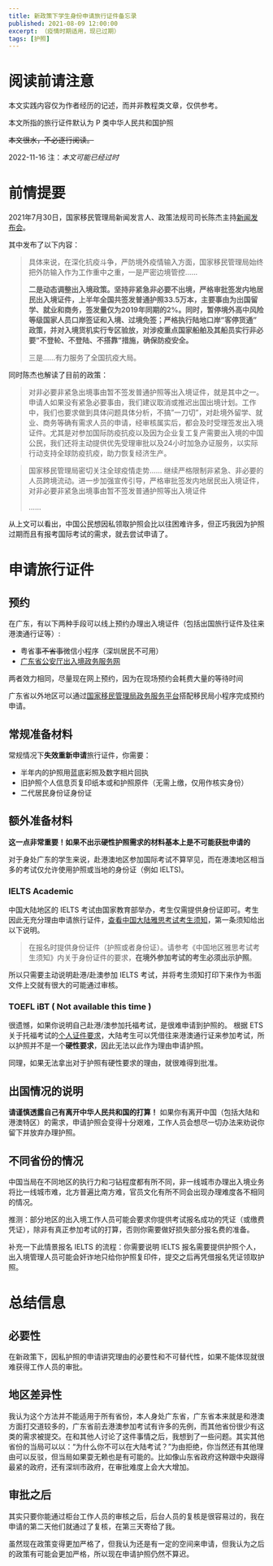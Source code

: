 ```yaml
---
title: 新政策下学生身份申请旅行证件备忘录
published: 2021-08-09 12:00:00
excerpt: （疫情时期适用，现已过期）
tags: [护照]
---
```

# 阅读前请注意
本文实践内容仅为作者经历的记述，而并非教程类文章，仅供参考。

本文所指的旅行证件默认为 P 类中华人民共和国护照

~~本文很水，不必逐行阅读。~~

2022-11-16 注：*本文可能已经过时*

# 前情提要
2021年7月30日，国家移民管理局新闻发言人、政策法规司司长陈杰主持[新闻发布会](https://www.nia.gov.cn/n897453/c1431039/content.html)。

其中发布了以下内容：
> 具体来说，在深化抗疫斗争，严防境外疫情输入方面，国家移民管理局始终把外防输入作为工作重中之重，一是严密边境管控……
> 
> **二是动态调整出入境政策。坚持非紧急非必要不出境，严格审批签发内地居民出入境证件，上半年全国共签发普通护照33.5万本，主要事由为出国留学、就业和商务，签发量仅为2019年同期的2%。同时，暂停境外高中风险等级国家人员口岸签证和入境、过境免签；严格执行陆地口岸”客停货通” 政策，并对入境货机实行专区验放，对涉疫重点国家船舶及其船员实行非必要”不登轮、不登陆、不搭靠”措施，确保防疫安全。**
> 
> 三是……有力服务了全国抗疫大局。

同时陈杰也解读了目前的政策：
> 对非必要非紧急出境事由暂不签发普通护照等出入境证件，就是其中之一。申请人如果没有紧急必要事由，我们建议取消或推迟出国出境计划。工作中，我们也要求做到具体问题具体分析，不搞”一刀切”，对赴境外留学、就业、商务等确有需求人员的申请，经审核属实后，都会及时受理签发出入境证件。尤其是对参加国际防疫抗疫以及因为企业复工复产需要出入境的中国公民，我们还将主动提供优先受理审批以及24小时加急办证服务，以实际行动支持全球防疫抗疫，助力恢复经济生产。

> 国家移民管理局密切关注全球疫情走势…… 继续严格限制非紧急、非必要的人员跨境流动。进一步加强宣传引导，严格审批签发内地居民出入境证件，对非必要非紧急出境事由暂不签发普通护照等出入境证件
> 
> ......

从上文可以看出，中国公民想因私领取护照会比以往困难许多，但正巧我因为护照过期而且有报考国际考试的需求，就去尝试申请了。

# 申请旅行证件
## 预约
在广东，有以下两种手段可以线上预约办理出入境证件（包括出国旅行证件及往来港澳通行证等）:
- 粤省事~~不省事~~微信小程序（深圳居民不可用）
- [广东省公安厅出入境政务服务网](http://gdga.gd.gov.cn/crj/index.html)

两者效力相同，尽量现在网上预约，因为在现场预约会耗费大量的等待时间

广东省以外地区可以通过[国家移民管理局政务服务平台](https://s.nia.gov.cn/mps/main.html)搭配移民局小程序完成预约申请。

## 常规准备材料
常规情况下**失效重新申请**旅行证件，你需要：
- 半年内的护照用蓝底彩照及数字相片回执
- 旧护照个人信息页复印纸本或和护照原件（无需上缴，仅用作核实身份）
- 二代居民身份证身份证

## 额外准备材料
**这一点非常重要！如果不出示硬性护照需求的材料基本上是不可能获批申请的**

对于身处广东的学生来说，赴港澳地区参加国际考试不算罕见，而在港澳地区相当多的考试仅允许使用护照或当地的身份证（例如 IELTS)。

### IELTS Academic
中国大陆地区的 IELTS 考试由国家教育部举办，考生仅需提供身份证即可。考生因此无充分理由申请旅行证件，[查看中国大陆雅思考试考生须知](https://ielts.neea.cn/notice_cn.html)，第一条须知给出以下说明。

> 在报名时提供身份证件（护照或者身份证）。请参考《中国地区雅思考试考生须知》内关于身份证件的要求，**在境外参加考试的考生必须出示护照**。

所以只需要主动说明赴港/赴澳参加 IELTS 考试，并将考生须知打印下来作为书面文件上交就有很大的可能通过审核。

### TOEFL iBT ( Not available this time )
很遗憾，如果你说明自己赴港/澳参加托福考试，是很难申请到护照的。
根据 ETS 关于托福考试的[个人证件要求](https://www.ets.org/toefl/test-takers/ibt/register/id.html)，大陆考生可以凭借往来港澳通行证来参加考试，所以护照并不是一个**硬性要求**，因此无法以此作为理由申请护照。

同理，如果无法拿出对于护照有硬性要求的理由，就很难得到批准。

## 出国情况的说明
**请谨慎透露自己有离开中华人民共和国的打算！** 如果你有离开中国（包括大陆和港澳特区）的需求，申请护照会变得十分艰难，工作人员会想尽一切办法来劝说你留下并放弃办理护照。


## 不同省份的情况
中国当局在不同地区的执行力和刁钻程度都有所不同，非一线城市办理出入境业务将比一线城市难，北方普遍比南方难，官员文化有所不同会出现办理难度各不相同的情况。

推测：部分地区的出入境工作人员可能会要求你提供考试报名成功的凭证（或缴费凭证），除非有真正参加考试的打算，否则你需要做好损失部分报名费的准备。

补充一下此情景报名 IELTS 的流程：你需要说明 IELTS 报名需要提供护照个人，出入境管理人员可能会奸诈地只给你护照复印件，提交之后再凭借报名凭证领取护照。

# 总结信息
## 必要性
在新政策下，因私护照的申请讲究理由的必要性和不可替代性，如果不能体现就很难获得工作人员的审批。

## 地区差异性
我认为这个方法并不能适用于所有省份，本人身处广东省，广东省本来就是和港澳方面打交道较多的，广东省前去港澳参加考试有许多的先例，而其他省份很少有这类的需求被提交。在和其他人讨论了这件事情之后，我想到了一些问题。其实其他省份的当局可以以：“为什么你不可以在大陆考试？”为由拒绝，你当然还有其他理由可以反驳，但当局如果耍无赖也是有可能的。比如像山东省政府这种跟中央跟得最紧的政府，还有深圳市政府，在审批难度上会大大增加。

## 审批之后
其实只要你能通过柜台工作人员的审核之后，后台人员的复核是很容易过的，我在申请的第二天他们就通过了复核，在第三天寄给了我。

虽然现在政策变得更加严格了，但我认为还是有一定的空间来申请，但我认为之后的政策有可能会更加严格，所以现在申请护照仍然不算迟。

